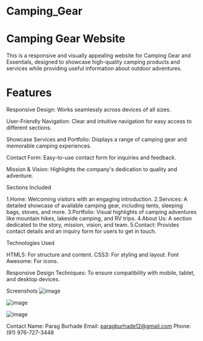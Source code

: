 # Camping_Gear

# Camping Gear Website
This is a responsive and visually appealing website for Camping Gear and Essentials, designed to showcase high-quality camping products and services while providing useful information about outdoor adventures.

# Features
Responsive Design: Works seamlessly across devices of all sizes.

User-Friendly Navigation: Clear and intuitive navigation for easy access to different sections.

Showcase Services and Portfolio: Displays a range of camping gear and memorable camping experiences.

Contact Form: Easy-to-use contact form for inquiries and feedback.

Mission & Vision: Highlights the company's dedication to quality and adventure.

Sections Included

1.Home: Welcoming visitors with an engaging introduction.
2.Services: A detailed showcase of available camping gear, including tents, sleeping bags, stoves, and more.
3.Portfolio: Visual highlights of camping adventures like mountain hikes, lakeside camping, and RV trips.
4.About Us: A section dedicated to the story, mission, vision, and team.
5.Contact: Provides contact details and an inquiry form for users to get in touch.

Technologies Used

HTML5: For structure and content.
CSS3: For styling and layout.
Font Awesome: For icons.

Responsive Design Techniques: To ensure compatibility with mobile, tablet, and desktop devices.

Screenshots
![image](https://github.com/user-attachments/assets/8b307c02-65a0-4044-b19a-692177ef06ed)

![image](https://github.com/user-attachments/assets/6d37a27a-1002-4791-9c9d-a6c106b800e1)

![image](https://github.com/user-attachments/assets/2ef41bed-8b09-4354-a246-77d57c82bb77)


Contact
Name: Parag Burhade
Email: paragburhade12@gmail.com
Phone: (91) 976-727-3448
